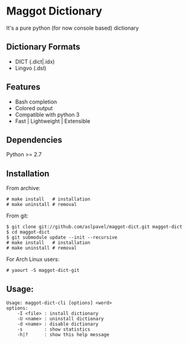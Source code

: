 Maggot Dictionary
=================
It's a pure python (for now console based) dictionary

Dictionary Formats
------------------
* DICT   (.dict|.idx)
* Lingvo (.dsl)


Features
--------
* Bash completion
* Colored output
* Compatible with python 3
* Fast | Lightweight | Extensible


Dependencies
------------
Python >= 2.7


Installation
------------
From archive:
```
# make install   # installation
# make uninstall # removal
```

From git:
```
$ git clone git://github.com/aslpavel/maggot-dict.git maggot-dict
$ cd maggot-dict
$ git submodule update --init --recursive
# make install   # installation
# make uninstall # removal
```

For Arch Linux users:
```
# yaourt -S maggot-dict-git
```

Usage:
-----
```
Usage: maggot-dict-cli [options] <word>
options:
    -I <file> : install dictionary
    -U <name> : uninstall dictionary
    -d <name> : disable dictionary
    -s        : show statistics
    -h|?      : show this help message
```